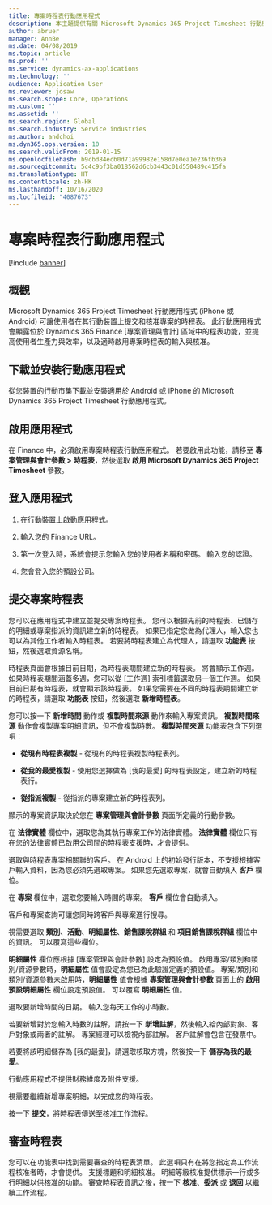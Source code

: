 ```yaml
---
title: 專案時程表行動應用程式
description: 本主題提供有關 Microsoft Dynamics 365 Project Timesheet 行動應用程式的資訊。 專案時程表行動應用程式可讓使用者在其行動裝置上提交和核准專案的時程表。
author: abruer
manager: AnnBe
ms.date: 04/08/2019
ms.topic: article
ms.prod: ''
ms.service: dynamics-ax-applications
ms.technology: ''
audience: Application User
ms.reviewer: josaw
ms.search.scope: Core, Operations
ms.custom: ''
ms.assetid: ''
ms.search.region: Global
ms.search.industry: Service industries
ms.author: andchoi
ms.dyn365.ops.version: 10
ms.search.validFrom: 2019-01-15
ms.openlocfilehash: b9cbd84ecb0d71a99982e158d7e0ea1e236fb369
ms.sourcegitcommit: 5c4c9bf3ba018562d6cb3443c01d550489c415fa
ms.translationtype: HT
ms.contentlocale: zh-HK
ms.lasthandoff: 10/16/2020
ms.locfileid: "4087673"
---
```

# <a name="project-timesheet-mobile-application"></a>專案時程表行動應用程式

[!include [banner](../includes/banner.md)]

## <a name="overview"></a>概觀

Microsoft Dynamics 365 Project Timesheet 行動應用程式 (iPhone 或 Android) 可讓使用者在其行動裝置上提交和核准專案的時程表。 此行動應用程式會顯露位於 Dynamics 365 Finance [專案管理與會計] 區域中的程表功能，並提高使用者生產力與效率，以及適時啟用專案時程表的輸入與核准。

## <a name="download-and-install-the-mobile-app"></a>下載並安裝行動應用程式

從您裝置的行動市集下載並安裝適用於 Android 或 iPhone 的 Microsoft Dynamics 365 Project Timesheet 行動應用程式。

## <a name="enable-the-app"></a>啟用應用程式 

在 Finance 中，必須啟用專案時程表行動應用程式。 若要啟用此功能，請移至 **專案管理與會計參數 \> 時程表**，然後選取 **啟用 Microsoft Dynamics 365 Project Timesheet** 參數。

## <a name="sign-in-to-the-app"></a>登入應用程式

1.  在行動裝置上啟動應用程式。

2.  輸入您的 Finance URL。

3.  第一次登入時，系統會提示您輸入您的使用者名稱和密碼。 輸入您的認證。

4.  您會登入您的預設公司。

## <a name="submit-a-project-timesheet"></a>提交專案時程表

您可以在應用程式中建立並提交專案時程表。 您可以根據先前的時程表、已儲存的明細或專案指派的資訊建立新的時程表。 如果已指定您做為代理人，輸入您也可以為其他工作者輸入時程表。 若要將時程表建立為代理人，請選取 **功能表** 按鈕，然後選取資源名稱。

時程表頁面會根據目前日期，為時程表期間建立新的時程表。 將會顯示工作週。 如果時程表期間涵蓋多週，您可以從 [工作週] 索引標籤選取另一個工作週。
如果目前日期有時程表，就會顯示該時程表。 如果您需要在不同的時程表期間建立新的時程表，請選取 **功能表** 按鈕，然後選取 **新增時程表**。

您可以按一下 **新增時間** 動作或 **複製時間來源** 動作來輸入專案資訊。 **複製時間來源** 動作會複製專案明細資訊，但不會複製時數。 **複製時間來源** 功能表包含下列選項：

- **從現有時程表複製** - 從現有的時程表複製時程表列。

- **從我的最愛複製** - 使用您選擇做為 [我的最愛] 的時程表設定，建立新的時程表行。

- **從指派複製** - 從指派的專案建立新的時程表列。

顯示的專案資訊取決於您在 **專案管理與會計參數** 頁面所定義的行動參數。

在 **法律實體** 欄位中，選取您為其執行專案工作的法律實體。 **法律實體** 欄位只有在您的法律實體已啟用公司間的時程表支援時，才會提供。

選取與時程表專案相關聯的客戶。 在 Android 上的初始發行版本，不支援根據客戶輸入資料，因為您必須先選取專案。 如果您先選取專案，就會自動填入 **客戶** 欄位。

在 **專案** 欄位中，選取您要輸入時間的專案。 **客戶** 欄位會自動填入。

客戶和專案查詢可讓您同時跨客戶與專案進行搜尋。

視需要選取 **類別**、**活動**、**明細屬性**、**銷售課稅群組** 和 **項目銷售課稅群組** 欄位中的資訊。 可以覆寫這些欄位。

**明細屬性** 欄位應根據 [專案管理與會計參數] 設定為預設值。 啟用專案/類別和類別/資源參數時，**明細屬性** 值會設定為您已為此驗證定義的預設值。 專案/類別和類別/資源參數未啟用時，**明細屬性** 值會根據 **專案管理與會計參數** 頁面上的 **啟用預設明細屬性** 欄位設定預設值。 可以覆寫 **明細屬性** 值。

選取要新增時間的日期。 輸入您每天工作的小時數。

若要新增對於您輸入時數的註解，請按一下 **新增註解**，然後輸入給內部對象、客戶對象或兩者的註解。
專案經理可以檢視內部註解。 客戶註解會包含在發票中。

若要將該明細儲存為 [我的最愛]，請選取核取方塊，然後按一下 **儲存為我的最愛**。

行動應用程式不提供財務維度及附件支援。

視需要繼續新增專案明細，以完成您的時程表。

按一下 **提交**，將時程表傳送至核准工作流程。

## <a name="review-timesheets"></a>審查時程表

您可以在功能表中找到需要審查的時程表清單。 此選項只有在將您指定為工作流程核准者時，才會提供。 支援標題和明細核准。 明細等級核准提供標示一行或多行明細以供核准的功能。 審查時程表資訊之後，按一下 **核准**、**委派** 或 **退回** 以繼續工作流程。
